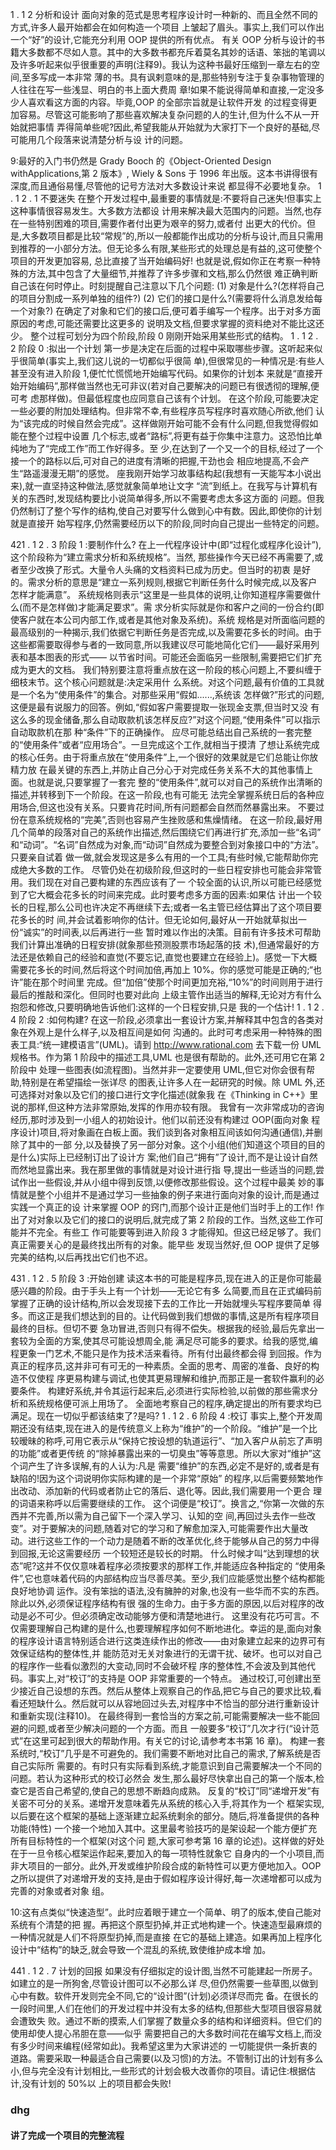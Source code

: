 1 . 1 2   分析和设计 
面向对象的范式是思考程序设计时一种新的、而且全然不同的方式,许多人最开始都会在如何构造一个项目
上皱起了眉头。事实上,我们可以作出一个“好”的设计,它能充分利用 OOP 提供的所有优点。 
有关 OOP 分析与设计的书籍大多数都不尽如人意。其中的大多数书都充斥着莫名其妙的话语、笨拙的笔调以
及许多听起来似乎很重要的声明(注释9)。我认为这种书最好压缩到一章左右的空间,至多写成一本非常
薄的书。具有讽剌意味的是,那些特别专注于复杂事物管理的人往往在写一些浅显、明白的书上面大费周
章!如果不能说得简单和直接,一定没多少人喜欢看这方面的内容。毕竟,OOP 的全部宗旨就是让软件开发
的过程变得更加容易。尽管这可能影响了那些喜欢解决复杂问题的人的生计,但为什么不从一开始就把事情
弄得简单些呢?因此,希望我能从开始就为大家打下一个良好的基础,尽可能用几个段落来说清楚分析与设
计的问题。 
 
9:最好的入门书仍然是 Grady Booch 的《Object-Oriented Design withApplications,第 2 版本》,
Wiely & Sons 于 1996 年出版。这本书讲得很有深度,而且通俗易懂,尽管他的记号方法对大多数设计来说
都显得不必要地复杂。 
1 . 1 2 . 1   不要迷失 
在整个开发过程中,最重要的事情就是:不要将自己迷失!但事实上这种事情很容易发生。大多数方法都设
计用来解决最大范围内的问题。当然,也存在一些特别困难的项目,需要作者付出更为艰辛的努力,或者付
出更大的代价。但是,大多数项目都是比较“常规”的,所以一般都能作出成功的分析与设计,而且只需用
到推荐的一小部分方法。但无论多么有限,某些形式的处理总是有益的,这可使整个项目的开发更加容易,
总比直接了当开始编码好! 
也就是说,假如你正在考察一种特殊的方法,其中包含了大量细节,并推荐了许多步骤和文档,那么仍然很
难正确判断自己该在何时停止。时刻提醒自己注意以下几个问题: 
(1) 对象是什么?(怎样将自己的项目分割成一系列单独的组件?) 
(2) 它们的接口是什么?(需要将什么消息发给每一个对象?) 
在确定了对象和它们的接口后,便可着手编写一个程序。出于对多方面原因的考虑,可能还需要比这更多的
说明及文档,但要求掌握的资料绝对不能比这还少。 
整个过程可划分为四个阶段,阶段 0 刚刚开始采用某些形式的结构。 
1 . 1 2 . 2   阶段 0 :拟出一个计划 
第一步是决定在后面的过程中采取哪些步骤。这听起来似乎很简单(事实上,我们这儿说的一切都似乎很简
单),但很常见的一种情况是:有些人甚至没有进入阶段 1,便忙忙慌慌地开始编写代码。如果你的计划本
来就是“直接开始开始编码”,那样做当然也无可非议(若对自己要解决的问题已有很透彻的理解,便可考
虑那样做)。但最低程度也应同意自己该有个计划。 
在这个阶段,可能要决定一些必要的附加处理结构。但非常不幸,有些程序员写程序时喜欢随心所欲,他们
认为“该完成的时候自然会完成”。这样做刚开始可能不会有什么问题,但我觉得假如能在整个过程中设置
几个标志,或者“路标”,将更有益于你集中注意力。这恐怕比单纯地为了“完成工作”而工作好得多。至
少,在达到了一个又一个的目标,经过了一个接一个的路标以后,可对自己的进度有清晰的把握,干劲也会
相应地提高,不会产生“路遥漫漫无期”的感觉。 
座我刚开始学习故事结构起(我想有一天能写本小说出来),就一直坚持这种做法,感觉就象简单地让文字
“流”到纸上。在我写与计算机有关的东西时,发现结构要比小说简单得多,所以不需要考虑太多这方面的
问题。但我仍然制订了整个写作的结构,使自己对要写什么做到心中有数。因此,即使你的计划就是直接开
始写程序,仍然需要经历以下的阶段,同时向自己提出一些特定的问题。 
 
421 . 1 2 . 3   阶段 1 :要制作什么? 
在上一代程序设计中(即“过程化或程序化设计”),这个阶段称为“建立需求分析和系统规格”。当然,
那些操作今天已经不再需要了,或者至少改换了形式。大量令人头痛的文档资料已成为历史。但当时的初衷
是好的。需求分析的意思是“建立一系列规则,根据它判断任务什么时候完成,以及客户怎样才能满意”。
系统规格则表示“这里是一些具体的说明,让你知道程序需要做什么(而不是怎样做)才能满足要求”。需
求分析实际就是你和客户之间的一份合约(即使客户就在本公司内部工作,或者是其他对象及系统)。系统
规格是对所面临问题的最高级别的一种揭示,我们依据它判断任务是否完成,以及需要花多长的时间。由于
这些都需要取得参与者的一致同意,所以我建议尽可能地简化它们——最好采用列表和基本图表的形式——
以节省时间。可能还会面临另一些限制,需要把它们扩充成为更大的文档。 
我们特别要注意将重点放在这一阶段的核心问题上,不要纠缠于细枝末节。这个核心问题就是:决定采用什
么系统。对这个问题,最有价值的工具就是一个名为“使用条件”的集合。对那些采用“假如......,系统该
怎样做?”形式的问题,这便是最有说服力的回答。例如,“假如客户需要提取一张现金支票,但当时又没
有这么多的现金储备,那么自动取款机该怎样反应?”对这个问题,“使用条件”可以指示自动取款机在那
种“条件”下的正确操作。 
应尽可能总结出自己系统的一套完整的“使用条件”或者“应用场合”。一旦完成这个工作,就相当于摸清
了想让系统完成的核心任务。由于将重点放在“使用条件”上,一个很好的效果就是它们总能让你放精力放
在最关键的东西上,并防止自己分心于对完成任务关系不大的其他事情上面。也就是说,只要掌握了一套完
整的“使用条件”,就可以对自己的系统作出清晰的描述,并转移到下一个阶段。在这一阶段,也有可能无
法完全掌握系统日后的各种应用场合,但这也没有关系。只要肯花时间,所有问题都会自然而然暴露出来。
不要过份在意系统规格的“完美”,否则也容易产生挫败感和焦燥情绪。 
在这一阶段,最好用几个简单的段落对自己的系统作出描述,然后围绕它们再进行扩充,添加一些“名词”
和“动词”。“名词”自然成为对象,而“动词”自然成为要整合到对象接口中的“方法”。只要亲自试着
做一做,就会发现这是多么有用的一个工具;有些时候,它能帮助你完成绝大多数的工作。 
尽管仍处在初级阶段,但这时的一些日程安排也可能会非常管用。我们现在对自己要构建的东西应该有了一
个较全面的认识,所以可能已经感觉到了它大概会花多长的时间来完成。此时要考虑多方面的因素:如果估
计出一个较长的日程,那么公司也许决定不再继续下去;或者一名主管已经估算出了这个项目要花多长的时
间,并会试着影响你的估计。但无论如何,最好从一开始就草拟出一份“诚实”的时间表,以后再进行一些
暂时难以作出的决策。目前有许多技术可帮助我们计算出准确的日程安排(就象那些预测股票市场起落的技
术),但通常最好的方法还是依赖自己的经验和直觉(不要忘记,直觉也要建立在经验上)。感觉一下大概
需要花多长的时间,然后将这个时间加倍,再加上 10%。你的感觉可能是正确的;“也许”能在那个时间里
完成。但“加倍”使那个时间更加充裕,“10%”的时间则用于进行最后的推敲和深化。但同时也要对此向
上级主管作出适当的解释,无论对方有什么抱怨和修改,只要明确地告诉他们:这样的一个日程安排,只是
我的一个估计! 
1 . 1 2 . 4   阶段 2 :如何构建? 
在这一阶段,必须拿出一套设计方案,并解释其中包含的各类对象在外观上是什么样子,以及相互间是如何
沟通的。此时可考虑采用一种特殊的图表工具:“统一建模语言”(UML)。请到 http://www.rational.com
去下载一份 UML 规格书。作为第 1 阶段中的描述工具,UML 也是很有帮助的。此外,还可用它在第 2 阶段中
处理一些图表(如流程图)。当然并非一定要使用 UML,但它对你会很有帮助,特别是在希望描绘一张详尽
的图表,让许多人在一起研究的时候。除 UML 外,还可选择对对象以及它们的接口进行文字化描述(就象我
在《Thinking in C++》里说的那样,但这种方法非常原始,发挥的作用亦较有限。 
我曾有一次非常成功的咨询经历,那时涉及到一小组人的初始设计。他们以前还没有构建过 OOP(面向对象
程序设计)项目,将对象画在白板上面。我们谈到各对象相互间该如何沟通(通信),并删除了其中的一部
分,以及替换了另一部分对象。这个小组(他们知道这个项目的目的是什么)实际上已经制订出了设计方
案;他们自己“拥有”了设计,而不是让设计自然而然地显露出来。我在那里做的事情就是对设计进行指
导,提出一些适当的问题,尝试作出一些假设,并从小组中得到反馈,以便修改那些假设。这个过程中最美
妙的事情就是整个小组并不是通过学习一些抽象的例子来进行面向对象的设计,而是通过实践一个真正的设
计来掌握 OOP 的窍门,而那个设计正是他们当时手上的工作! 
作出了对对象以及它们的接口的说明后,就完成了第 2 阶段的工作。当然,这些工作可能并不完全。有些工
作可能要等到进入阶段 3 才能得知。但这已经足够了。我们真正需要关心的是最终找出所有的对象。能早些
发现当然好,但 OOP 提供了足够完美的结构,以后再找出它们也不迟。 
 
431 . 1 2 . 5   阶段 3 :开始创建 
读这本书的可能是程序员,现在进入的正是你可能最感兴趣的阶段。由于手头上有一个计划——无论它有多
么简要,而且在正式编码前掌握了正确的设计结构,所以会发现接下去的工作比一开始就埋头写程序要简单
得多。而这正是我们想达到的目的。让代码做到我们想做的事情,这是所有程序项目最终的目标。但切不要
急功冒进,否则只有得不偿失。根据我的经验,最后先拿出一套较为全面的方案,使其尽可能设想周全,能
满足尽可能多的要求。给我的感觉,编程更象一门艺术,不能只是作为技术活来看待。所有付出最终都会得
到回报。作为真正的程序员,这并非可有可无的一种素质。全面的思考、周密的准备、良好的构造不仅使程
序更易构建与调试,也使其更易理解和维护,而那正是一套软件赢利的必要条件。 
构建好系统,并令其运行起来后,必须进行实际检验,以前做的那些需求分析和系统规格便可派上用场了。
全面地考察自己的程序,确定提出的所有要求均已满足。现在一切似乎都该结束了?是吗? 
1 . 1 2 . 6   阶段 4 :校订 
事实上,整个开发周期还没有结束,现在进入的是传统意义上称为“维护”的一个阶段。“维护”是一个比
较暧昧的称呼,可用它表示从“保持它按设想的轨道运行”、“加入客户从前忘了声明的功能”或者更传统
的“除掉暴露出来的一切臭虫”等等意思。所以大家对“维护”这个词产生了许多误解,有的人认为:凡是
需要“维护”的东西,必定不是好的,或者是有缺陷的!因为这个词说明你实际构建的是一个非常“原始”
的程序,以后需要频繁地作出改动、添加新的代码或者防止它的落后、退化等。因此,我们需要用一个更合
理的词语来称呼以后需要继续的工作。 
这个词便是“校订”。换言之,“你第一次做的东西并不完善,所以需为自己留下一个深入学习、认知的空
间,再回过头去作一些改变”。对于要解决的问题,随着对它的学习和了解愈加深入,可能需要作出大量改
动。进行这些工作的一个动力是随着不断的改革优化,终于能够从自己的努力中得到回报,无论这需要经历
一个较短还是较长的时期。 
什么时候才叫“达到理想的状态”呢?这并不仅仅意味着程序必须按要求的那样工作,并能适应各种指定的
“使用条件”,它也意味着代码的内部结构应当尽善尽美。至少,我们应能感觉出整个结构都能良好地协调
运作。没有笨拙的语法,没有臃肿的对象,也没有一些华而不实的东西。除此以外,必须保证程序结构有很
强的生命力。由于多方面的原因,以后对程序的改动是必不可少。但必须确定改动能够方便和清楚地进行。
这里没有花巧可言。不仅需要理解自己构建的是什么,也要理解程序如何不断地进化。幸运的是,面向对象
的程序设计语言特别适合进行这类连续作出的修改——由对象建立起来的边界可有效保证结构的整体性,并
能防范对无关对象进行的无谓干扰、破坏。也可以对自己的程序作一些看似激烈的大变动,同时不会破坏程
序的整体性,不会波及到其他代码。事实上,对“校订”的支持是 OOP 非常重要的一个特点。 
通过校订,可创建出至少接近自己设想的东西。然后从整体上观察自己的作品,把它与自己的要求比较,看
看还短缺什么。然后就可以从容地回过头去,对程序中不恰当的部分进行重新设计和重新实现(注释10)。
在最终得到一套恰当的方案之前,可能需要解决一些不能回避的问题,或者至少解决问题的一个方面。而且
一般要多“校订”几次才行(“设计范式”在这里可起到很大的帮助作用。有关它的讨论,请参考本书第 16
章)。 
构建一套系统时,“校订”几乎是不可避免的。我们需要不断地对比自己的需求,了解系统是否自己实际所
需要的。有时只有实际看到系统,才能意识到自己需要解决一个不同的问题。若认为这种形式的校订必然会
发生,那么最好尽快拿出自己的第一个版本,检查它是否自己希望的,使自己的思想不断趋向成熟。 
反复的“校订”同“递增开发”有关密不可分的关系。递增开发意味着先从系统的核心入手,将其作为一个
框架实现,以后要在这个框架的基础上逐渐建立起系统剩余的部分。随后,将准备提供的各种功能(特性)
一个接一个地加入其中。这里最考验技巧的是架设起一个能方便扩充所有目标特性的一个框架(对这个问
题,大家可参考第 16 章的论述)。这样做的好处在于一旦令核心框架运作起来,要加入的每一项特性就象它
自身内的一个小项目,而非大项目的一部分。此外,开发或维护阶段合成的新特性可以更方便地加入。OOP
之所以提供了对递增开发的支持,是由于假如程序设计得好,每一次递增都可以成为完善的对象或者对象
组。 
 
10:这有点类似“快速造型”。此时应着眼于建立一个简单、明了的版本,使自己能对系统有个清楚的把
握。再把这个原型扔掉,并正式地构建一个。快速造型最麻烦的一种情况就是人们不将原型扔掉,而是直接
在它的基础上建造。如果再加上程序化设计中“结构”的缺乏,就会导致一个混乱的系统,致使维护成本增
加。 
 
441 . 1 2 . 7   计划的回报 
如果没有仔细拟定的设计图,当然不可能建起一所房子。如建立的是一所狗舍,尽管设计图可以不必那么详
尽,但仍然需要一些草图,以做到心中有数。软件开发则完全不同,它的“设计图”(计划)必须详尽而完
备。在很长的一段时间里,人们在他们的开发过程中并没有太多的结构,但那些大型项目很容易就会遭致失
败。通过不断的摸索,人们掌握了数量众多的结构和详细资料。但它们的使用却使人提心吊胆在意——似乎
需要把自己的大多数时间花在编写文档上,而没有多少时间来编程(经常如此)。我希望这里为大家讲述的
一切能提供一条折衷的道路。需要采取一种最适合自己需要(以及习惯)的方法。不管制订出的计划有多么
小,但与完全没有计划相比,一些形式的计划会极大改善你的项目。请记住:根据估计,没有计划的 50%以
上的项目都会失败! 


### dhg

#### 讲了完成一个项目的完整流程
